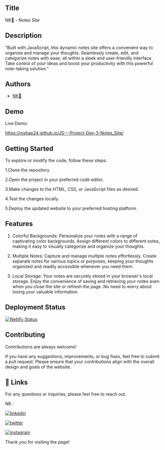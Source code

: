 ## Title

NK💛 - Notes Site
## Description 

"Built with JavaScript, this dynamic notes site offers a convenient way to organize and manage your thoughts. Seamlessly create, edit, and categorize notes with ease, all within a sleek and user-friendly interface. Take control of your ideas and boost your productivity with this powerful note-taking solution."
## Authors

- [NK💛](https://www.github.com/nishap24) 


## Demo

Live Demo:

 https://nishap24.github.io/JS---Project-Day-3-Notes_Site/
    
## Getting Started

To explore or modify the code, follow these steps:

1.Clone the repository

2.Open the project in your preferred code editor.

3.Make changes to the HTML, CSS, or JavaScript files as desired.

4.Test the changes locally.

5.Deploy the updated website to your preferred hosting platform.


## Features

1. Colorful Backgrounds: Personalize your notes with a range of captivating color backgrounds. Assign different colors to different notes, making it easy to visually categorize and organize your thoughts.

2. Multiple Notes: Capture and manage multiple notes effortlessly. Create separate notes for various topics or purposes, keeping your thoughts organized and readily accessible whenever you need them.

3. Local Storage: Your notes are securely stored in your browser's local storage. Enjoy the convenience of saving and retrieving your notes even when you close the site or refresh the page. No need to worry about losing your valuable information.

## Deployment Status

[![Netlify Status](https://api.netlify.com/api/v1/badges/d7d6aaad-e9ec-48f9-acd5-0f8a717fab94/deploy-status)](https://app.netlify.com/sites/kanasu-notes-site/deploys)

## Contributing

Contributions are always welcome!

If you have any suggestions, improvements, or bug fixes, feel free to submit a pull request. Please ensure that your contributions align with the overall design and goals of the website. 


## 🔗 Links

For any questions or inquiries, please feel free to reach out. 

NK :

[![linkedin](https://img.shields.io/badge/linkedin-0A66C2?style=for-the-badge&logo=linkedin&logoColor=white)](https://www.linkedin.com/in/-nisha-p/)


[![twitter](https://img.shields.io/badge/twitter-1DA1F2?style=for-the-badge&logo=twitter&logoColor=white)](https://twitter.com/nishap24)

[![instagram](https://img.shields.io/badge/instagram-E4405F?style=for-the-badge&logo=instagram&logoColor=white)](https://instagram.com/_nisha_2407_)


Thank you for visiting the page!
